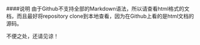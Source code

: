 ####说明
由于Github不支持全部的Markdown语法，所以请查看html格式的文档，而且最好将repository clone到本地查看，因为在Github上看的是html文档的源码。  

不便之处，还请见谅！